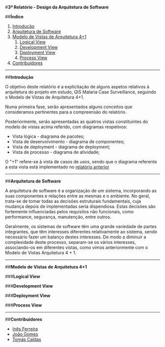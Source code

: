 #**3º Relatório - Design da Arquitetura de Software**

##**Índice**

1. [Introdução](#intro)
2. [Arquitetura de Software](#arch)
3. [Modelo de Vistas de Arquitetura 4+1](#fourplusone)
    1. [Logical View](#logical)
    2. [Development View](#development)
    3. [Deployment View](#deployment)
    4. [Process View](#process)
4. [Contribuidores](#contributors)

***
##**Introdução** <a name ="intro"></a>

O objetivo deste relatório é a explicitação de alguns aspetos relativos à arquitetura do projeto em estudo, QIS Malaria Case Surveillance, seguindo o Modelo de Vistas de Arquitetura 4+1. 

Numa primeira fase, serão apresentados alguns conceitos que consideramos pertinentes para a compreensão do relatório.           

Posteriormente, serão apresentadas as quatros vistas constituintes do modelo de vistas acima referido, com diagramas respetivos:
   
   - Vista lógica - diagrama de pacotes;
   - Vista de desenvolvimento - diagrama de componentes;
   - Vista de deployment - diagrama de deployment;
   - Vista de processo - diagrama de atividade;

O "+1" refere-se à vista de casos de usos, sendo que o diagrama referente a esta vista está implementado no [relatório anterior](https://github.com/tomasvcaldas/FEUP-ESOF-MALARIASURV/blob/master/ESOF-docs/Project%20Requirements.md#usecases)



****
##**Arquitetura de Software** <a name ="arch"></a>

A arquitetura de software é a organização de um sistema, incorporando as suas componentes e relações entre as mesmas e o ambiente. No geral, trata-se de tomar todas as decisões estruturais fundamentais, cuja mudança depois de implementadas seria dispendiosa.
Estas decisões são fortemente influenciadas pelos requisitos não funcionais, como performance, segurança, manutenção, entre outros.

Geralmente, os sistemas de software têm uma grande variedade de partes integrantes, que têm interesses diferentes relativamente ao sistema, sendo necessário fazer um balanço destes interesses. De modo a diminuir a complexidade deste processo, separam-se os vários interesses, associando-os em diferentes vistas, como vimos anteriormente com o Modelo de Vistas Arquitetura 4 + 1.




****
##**Modelo de Vistas de Arquitetura 4+1** <a name ="fourplusone"></a>




###**Logical View** <a name="logical"></a>





###**Development View** <a name="development"></a>




###**Deployment View** <a name="deployment"></a>




###**Process View** <a name="process"></a>





****
##**Contribuidores**<a name="contributors"></a>

* [Inês Ferreira](https://github.com/inesferreira7)
* [João Gomes](https://github.com/joaogomes04)
* [Tomás Caldas](https://github.com/tomasvcaldas)
